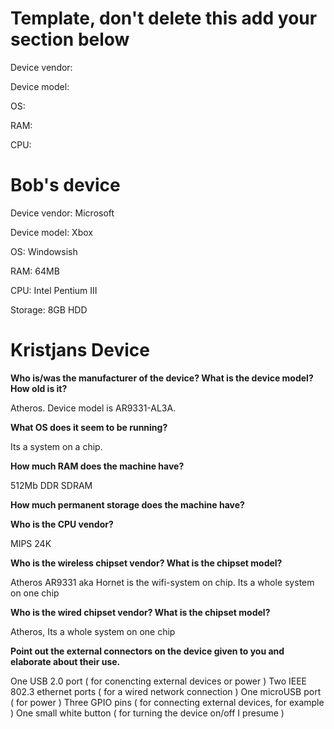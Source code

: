 # Template, don't delete this add your section below

Device vendor:

Device model:

OS:

RAM:

CPU:

# Bob's device

Device vendor: Microsoft

Device model: Xbox

OS: Windowsish

RAM: 64MB

CPU: Intel Pentium III

Storage: 8GB HDD


# Kristjans Device

**Who is/was the manufacturer of the device? What is the device model? How old is it?**

Atheros. Device model is AR9331-AL3A. 

**What OS does it seem to be running?**

Its a system on a chip.

**How much RAM does the machine have?**

512Mb DDR SDRAM

**How much permanent storage does the machine have?**



**Who is the CPU vendor?**

MIPS 24K 

**Who is the wireless chipset vendor? What is the chipset model?**

Atheros AR9331 aka Hornet is the wifi-system on chip. Its a whole system on one chip

**Who is the wired chipset vendor? What is the chipset model?**

Atheros, Its a whole system on one chip


**Point out the external connectors on the device given to you and elaborate about their use.**

One USB 2.0 port ( for conencting external devices or power )
Two IEEE 802.3 ethernet ports ( for a wired network connection )
One microUSB port ( for power )
Three GPIO pins ( for connecting external devices, for example )
One small white button ( for turning the device on/off I presume )


